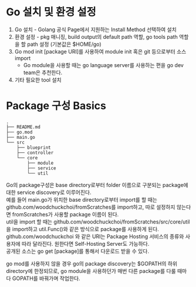 # Go 설치 및 환경 설정
1. Go 설치 - Golang 공식 Page에서 지원하는 Install Method 선택하여 설치
2. 환경 설정 - pkg 매니징, build output의 default path 역할, go tools path 역할을 할 path 설정 (기본값은 $HOME/go)
3. Go mod init [package URI]를 사용하여 module init 혹은 git 등으로부터 소스 import
	* Go module을 사용할 때는 go language server를 사용하는 편을 go dev team은 추천한다.
4. 기타 필요한 tool 설치

# Package 구성 Basics
```
.
├── README.md
├── go.mod
├── main.go
└── src
    ├── blueprint
    ├── controller
    └── core
        ├── module
        ├── service
        └── util
```
Go의 package구성은 base directory로부터 folder 이름으로 구분되는 package에 대한 service discovery로 이루어진다.\
예를 들어 main.go가 위치한 base directory로부터 import를 할 때는 github.com/woodchuckchoi/fromScratches를 import하고, 따로 설정하지 않는다면 fromScratches가 사용할 package 이름이 된다.\
util을 import 할 때는 github.com/woodchuckchoi/fromScratches/src/core/util을 import하고 util.Func()와 같은 방식으로 package를 사용하게 된다.\
github.com/woodchuckchoi 와 같은 URI는 Package Hosting 서비스의 종류와 사용자에 따라 달라진다. 원한다면 Self-Hosting Server도 가능하다.\
공개된 소스는 go get [package]를 통해서 다운로드 받을 수 있다.

go mod를 사용하지 않을 경우 go의 package discovery는 $GOPATH의 하위 directory에 한정되므로, go module을 사용하던가 매번 다른 package를 다룰 때마다 GOPATH를 바꿔가며 작업한다.


